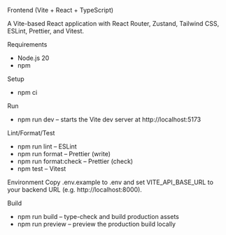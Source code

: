 Frontend (Vite + React + TypeScript)

A Vite-based React application with React Router, Zustand, Tailwind CSS, ESLint, Prettier, and Vitest.

Requirements
- Node.js 20
- npm

Setup
- npm ci

Run
- npm run dev – starts the Vite dev server at http://localhost:5173

Lint/Format/Test
- npm run lint – ESLint
- npm run format – Prettier (write)
- npm run format:check – Prettier (check)
- npm test – Vitest

Environment
Copy .env.example to .env and set VITE_API_BASE_URL to your backend URL (e.g. http://localhost:8000).

Build
- npm run build – type-check and build production assets
- npm run preview – preview the production build locally

